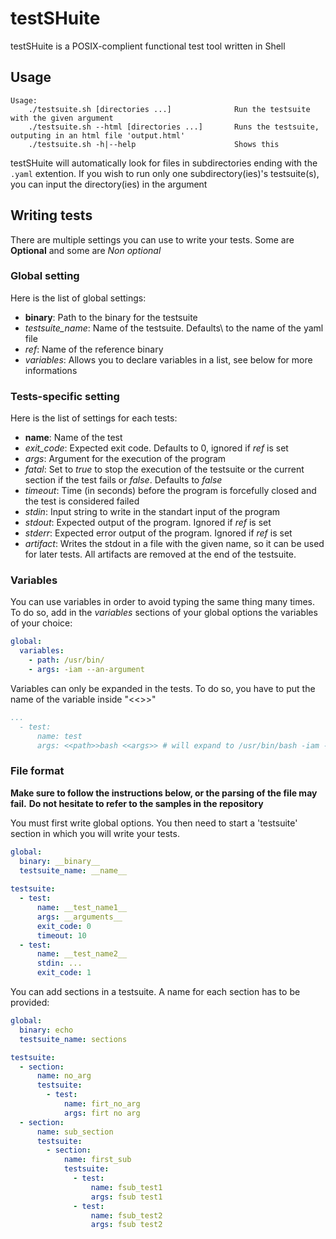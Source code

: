 # testSHuite

testSHuite is a POSIX-complient functional test tool written in Shell

## Usage

```
Usage:
    ./testsuite.sh [directories ...]              Run the testsuite with the given argument
    ./testsuite.sh --html [directories ...]       Runs the testsuite, outputing in an html file 'output.html'
    ./testsuite.sh -h|--help                      Shows this
```

testSHuite will automatically look for files in subdirectories ending with the `.yaml` extention.
If you wish to run only one subdirectory(ies)'s testsuite(s), you can input the directory(ies) in the argument

## Writing tests

There are multiple settings you can use to write your tests. Some are **Optional** and some are *Non optional*

### Global setting

Here is the list of global settings:
 - **binary**: Path to the binary for the testsuite
 - *testsuite_name*: Name of the testsuite. Defaults\ to the name of the yaml file
 - *ref*: Name of the reference binary
 - *variables*: Allows you to declare variables in a list, see below for more informations

### Tests-specific setting

Here is the list of settings for each tests:
 - **name**: Name of the test
 - *exit_code*: Expected exit code. Defaults to 0, ignored if *ref* is set
 - *args*: Argument for the execution of the program
 - *fatal*: Set to *true* to stop the execution of the testsuite or the current section if the test fails or *false*. Defaults to *false*
 - *timeout*: Time (in seconds) before the program is forcefully closed and the test is considered failed
 - *stdin*: Input string to write in the standart input of the program
 - *stdout*: Expected output of the program. Ignored if *ref* is set
 - *stderr*: Expected error output of the program. Ignored if *ref* is set
 - *artifact*: Writes the stdout in a file with the given name, so it can be used for later tests. All artifacts are removed at the end of the testsuite.

### Variables

You can use variables in order to avoid typing the same thing many times.
To do so, add in the *variables* sections of your global options the variables of your choice:
```yaml
global:
  variables:
    - path: /usr/bin/
    - args: -iam --an-argument
```

Variables can only be expanded in the tests. To do so, you have to put the name of the variable inside "<<>>"
```yaml
...
  - test:
      name: test
      args: <<path>>bash <<args>> # will expand to /usr/bin/bash -iam --an-argument
```


### File format

**Make sure to follow the instructions below, or the parsing of the file may fail.**
**Do not hesitate to refer to the samples in the repository**

You must first write global options.
You then need to start a 'testsuite' section in which you will write your tests.
```yaml
global:
  binary: __binary__
  testsuite_name: __name__
 
testsuite:
  - test:
      name: __test_name1__
      args: __arguments__
      exit_code: 0
      timeout: 10
  - test:
      name: __test_name2__
      stdin: ...
      exit_code: 1
```

You can add sections in a testsuite. A name for each section has to be provided:
```yaml
global:
  binary: echo
  testsuite_name: sections

testsuite:
  - section:
      name: no_arg
      testsuite:
        - test:
            name: firt_no_arg
            args: firt no arg
  - section:
      name: sub_section
      testsuite:
        - section:
            name: first_sub
            testsuite:
              - test:
                  name: fsub_test1
                  args: fsub test1
              - test:
                  name: fsub_test2
                  args: fsub test2
```
